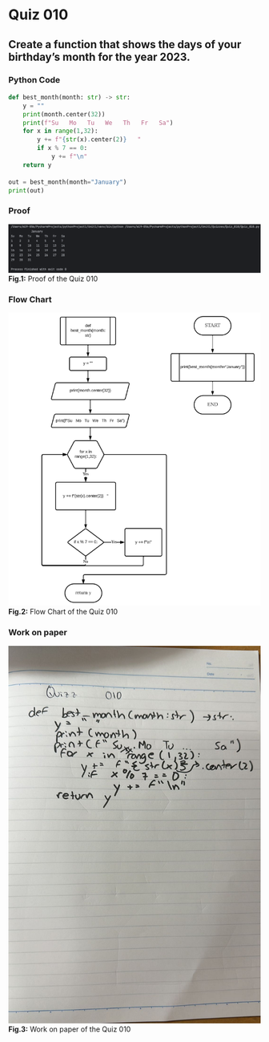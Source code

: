 # Quiz 010
## Create a function that shows the days of your birthday’s month for the year 2023.
### Python Code
```.py
def best_month(month: str) -> str:
    y = ""
    print(month.center(32))
    print(f"Su   Mo   Tu   We   Th   Fr   Sa")
    for x in range(1,32):
        y += f"{str(x).center(2)}   "
        if x % 7 == 0:
            y += f"\n"
    return y

out = best_month(month="January")
print(out)
```
### Proof
![Quiz_010_Proof_Image.png](Quiz_010_Proof_Image.png)
**Fig.1:** Proof of the Quiz 010
### Flow Chart
![Quiz_010_Flow_Chart.png](Quiz_010_Flow_Chart.png)
**Fig.2:** Flow Chart of the Quiz 010
### Work on paper
![Quiz_010_Work_Paper.jpeg](Quiz_010_Work_Paper.jpeg)
**Fig.3:** Work on paper of the Quiz 010
